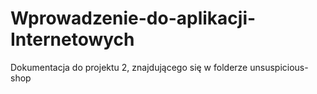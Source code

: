 # Wprowadzenie-do-aplikacji-Internetowych

Dokumentacja do projektu 2, znajdującego się w folderze unsuspicious-shop

